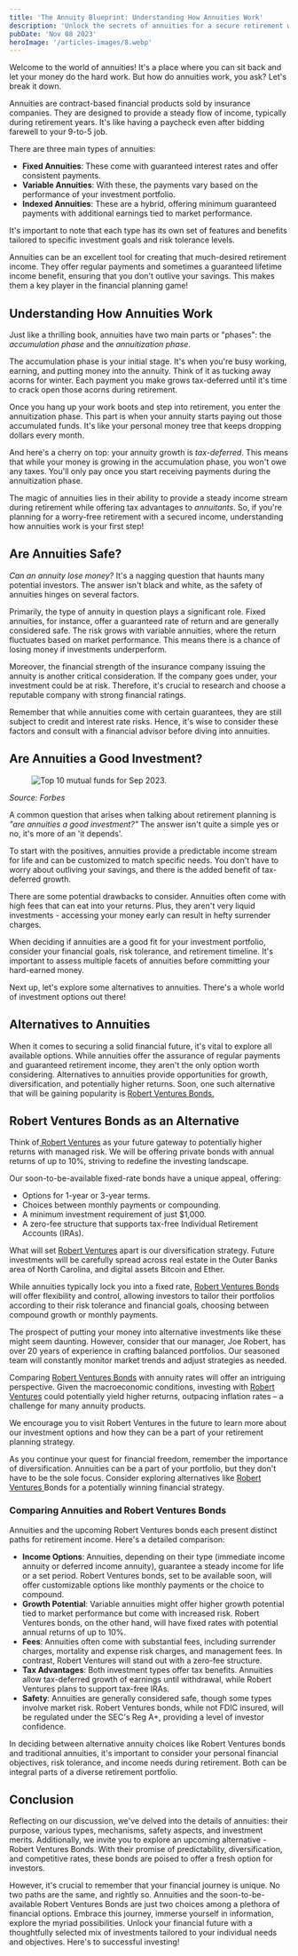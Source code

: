 ```yaml
---
title: 'The Annuity Blueprint: Understanding How Annuities Work'
description: 'Unlock the secrets of annuities for a secure retirement with our guide. Explore types, benefits, and smart alternatives for steady income.'
pubDate: 'Nov 08 2023'
heroImage: '/articles-images/8.webp'
---
```


<div class="blog-content">
    <p>Welcome to the world of annuities! It&#x27;s a place where you can sit back and let your money do the hard work.
        But how do annuities work, you ask? Let&#x27;s break it down.</p>
    <p>Annuities are contract-based financial products sold by insurance companies. They are designed to provide a
        steady flow of income, typically during retirement years. It&#x27;s like having a paycheck even after bidding
        farewell to your 9-to-5 job.</p>
    <p>There are three main types of annuities:</p>
    <ul role="list">
        <li><strong>Fixed Annuities</strong>: These come with guaranteed interest rates and offer consistent payments.
        </li>
        <li><strong>Variable Annuities</strong>: With these, the payments vary based on the performance of your
            investment portfolio.</li>
        <li><strong>Indexed Annuities</strong>: These are a hybrid, offering minimum guaranteed payments with additional
            earnings tied to market performance.</li>
    </ul>
    <p>It&#x27;s important to note that each type has its own set of features and benefits tailored to specific
        investment goals and risk tolerance levels.</p>
    <p>Annuities can be an excellent tool for creating that much-desired retirement income. They offer regular payments
        and sometimes a guaranteed lifetime income benefit, ensuring that you don&#x27;t outlive your savings. This
        makes them a key player in the financial planning game!</p>
    <h2><strong>Understanding How Annuities Work</strong></h2>
    <p>Just like a thrilling book, annuities have two main parts or &quot;phases&quot;: the <em>accumulation phase</em>
        and the <em>annuitization phase</em>.</p>
    <p>The accumulation phase is your initial stage. It&#x27;s when you&#x27;re busy working, earning, and putting money
        into the annuity. Think of it as tucking away acorns for winter. Each payment you make grows tax-deferred until
        it&#x27;s time to crack open those acorns during retirement.</p>
    <p>Once you hang up your work boots and step into retirement, you enter the annuitization phase. This part is when
        your annuity starts paying out those accumulated funds. It&#x27;s like your personal money tree that keeps
        dropping dollars every month.</p>
    <p>And here&#x27;s a cherry on top: your annuity growth is <em>tax-deferred</em>. This means that while your money
        is growing in the accumulation phase, you won&#x27;t owe any taxes. You&#x27;ll only pay once you start
        receiving payments during the annuitization phase.</p>
    <p>The magic of annuities lies in their ability to provide a steady income stream during retirement while offering
        tax advantages to <em>annuitants</em>. So, if you&#x27;re planning for a worry-free retirement with a secured
        income, understanding how annuities work is your first step!</p>
    <h2><strong>Are Annuities Safe?</strong></h2>
    <p><em>Can an annuity lose money?</em> It&#x27;s a nagging question that haunts many potential investors. The answer
        isn&#x27;t black and white, as the safety of annuities hinges on several factors.</p>
    <p>Primarily, the type of annuity in question plays a significant role. Fixed annuities, for instance, offer a
        guaranteed rate of return and are generally considered safe. The risk grows with variable annuities, where the
        return fluctuates based on market performance. This means there is a chance of losing money if investments
        underperform.</p>
    <p>Moreover, the financial strength of the insurance company issuing the annuity is another critical consideration.
        If the company goes under, your investment could be at risk. Therefore, it&#x27;s crucial to research and choose
        a reputable company with strong financial ratings.</p>
    <p>Remember that while annuities come with certain guarantees, they are still subject to credit and interest rate
        risks. Hence, it&#x27;s wise to consider these factors and consult with a financial advisor before diving into
        annuities.</p>
    <h2><strong>Are Annuities a Good Investment?</strong></h2>
    <figure class="w-richtext-align-center w-richtext-figure-type-image">
        <div><img
                src="https://cdn.prod.website-files.com/64f75d6371d612d029df0169/6514c1a1b03c6cafbaa9bca9_FGgW2BXUSZaY2LvyPVdtxE-sswyJyBfv2qhoeDFMTjATfNgy1cADIwJpwt3rOAOO-pC9AlXiaQgaQwrfEkYRbYDoUe0v0BPmwTDBZ3ic39mInc-Asf3QVMg67lqIa5YXjwPQMkDBDjqNijR4VroN9Qc.png"
                loading="lazy" alt="Top 10 mutual funds for Sep 2023. " /></div>
    </figure>
    <p><em>Source: Forbes</em></p>
    <p>A common question that arises when talking about retirement planning is <em>&quot;are annuities a good
            investment?&quot;</em> The answer isn&#x27;t quite a simple yes or no, it&#x27;s more of an &#x27;it
        depends&#x27;.</p>
    <p>To start with the positives, annuities provide a predictable income stream for life and can be customized to
        match specific needs. You don&#x27;t have to worry about outliving your savings, and there is the added benefit
        of tax-deferred growth.</p>
    <p>There are some potential drawbacks to consider. Annuities often come with high fees that can eat into your
        returns. Plus, they aren&#x27;t very liquid investments - accessing your money early can result in hefty
        surrender charges.</p>
    <p>When deciding if annuities are a good fit for your investment portfolio, consider your financial goals, risk
        tolerance, and retirement timeline. It&#x27;s important to assess multiple facets of annuities before committing
        your hard-earned money.</p>
    <p>Next up, let&#x27;s explore some alternatives to annuities. There&#x27;s a whole world of investment options out
        there!</p>
    <h2><strong>Alternatives to Annuities</strong></h2>
    <p>When it comes to securing a solid financial future, it&#x27;s vital to explore all available options. While
        annuities offer the assurance of regular payments and guaranteed retirement income, they aren&#x27;t the only
        option worth considering. Alternatives to annuities provide opportunities for growth, diversification, and
        potentially higher returns. Soon, one such alternative that will be gaining popularity is <a
            href="https://robertventures.com/" target="_blank">Robert Ventures Bonds.</a></p>
    <h2><strong>Robert Ventures Bonds as an Alternative</strong></h2>
    <p>Think of<a href="https://robertventures.com/" target="_blank"> Robert Ventures</a> as your future gateway to
        potentially higher returns with managed risk. We will be offering private bonds with annual returns of up to
        10%, striving to redefine the investing landscape.</p>
    <p>Our soon-to-be-available fixed-rate bonds have a unique appeal, offering:</p>
    <ul role="list">
        <li>Options for 1-year or 3-year terms.</li>
        <li>Choices between monthly payments or compounding.</li>
        <li>A minimum investment requirement of just $1,000.</li>
        <li>A zero-fee structure that supports tax-free Individual Retirement Accounts (IRAs).</li>
    </ul>
    <p>What will set <a href="https://robertventures.com/" target="_blank">Robert Ventures</a> apart is our
        diversification strategy. Future investments will be carefully spread across real estate in the Outer Banks area
        of North Carolina, and digital assets Bitcoin and Ether.</p>
    <p>While annuities typically lock you into a fixed rate, <a href="https://robertventures.com/"
            target="_blank">Robert Ventures Bonds</a> will offer flexibility and control, allowing investors to tailor
        their portfolios according to their risk tolerance and financial goals, choosing between compound growth or
        monthly payments.</p>
    <p>The prospect of putting your money into alternative investments like these might seem daunting. However, consider
        that our manager, Joe Robert, has over 20 years of experience in crafting balanced portfolios. Our seasoned team
        will constantly monitor market trends and adjust strategies as needed.</p>
    <p>Comparing <a href="https://robertventures.com/" target="_blank">Robert Ventures Bonds</a> with annuity rates will
        offer an intriguing perspective. Given the macroeconomic conditions, investing with <a
            href="https://robertventures.com/" target="_blank">Robert Ventures</a> could potentially yield higher
        returns, outpacing inflation rates – a challenge for many annuity products.</p>
    <p>We encourage you to visit Robert Ventures in the future to learn more about our investment options and how they
        can be a part of your retirement planning strategy.</p>
    <p>As you continue your quest for financial freedom, remember the importance of diversification. Annuities can be a
        part of your portfolio, but they don&#x27;t have to be the sole focus. Consider exploring alternatives like <a
            href="https://robertventures.com/" target="_blank">Robert Ventures </a>Bonds for a potentially winning
        financial strategy.</p>
    <h3><strong>Comparing Annuities and Robert Ventures Bonds</strong></h3>
    <p>Annuities and the upcoming Robert Ventures bonds each present distinct paths for retirement income. Here&#x27;s a
        detailed comparison:</p>
    <ul role="list">
        <li><strong>Income Options</strong>: Annuities, depending on their type (immediate income annuity or deferred
            income annuity), guarantee a steady income for life or a set period. Robert Ventures bonds, set to be
            available soon, will offer customizable options like monthly payments or the choice to compound.</li>
        <li><strong>Growth Potential</strong>: Variable annuities might offer higher growth potential tied to market
            performance but come with increased risk. Robert Ventures bonds, on the other hand, will have fixed rates
            with potential annual returns of up to 10%.</li>
        <li><strong>Fees</strong>: Annuities often come with substantial fees, including surrender charges, mortality
            and expense risk charges, and management fees. In contrast, Robert Ventures will stand out with a zero-fee
            structure.</li>
        <li><strong>Tax Advantages</strong>: Both investment types offer tax benefits. Annuities allow tax-deferred
            growth of earnings until withdrawal, while Robert Ventures plans to support tax-free IRAs.</li>
        <li><strong>Safety</strong>: Annuities are generally considered safe, though some types involve market risk.
            Robert Ventures bonds, while not FDIC insured, will be regulated under the SEC&#x27;s Reg A+, providing a
            level of investor confidence.</li>
    </ul>
    <p>In deciding between alternative annuity choices like Robert Ventures bonds and traditional annuities, it&#x27;s
        important to consider your personal financial objectives, risk tolerance, and income needs during retirement.
        Both can be integral parts of a diverse retirement portfolio.</p>
    <h2><strong>Conclusion</strong></h2>
    <p>Reflecting on our discussion, we&#x27;ve delved into the details of annuities: their purpose, various types,
        mechanisms, safety aspects, and investment merits. Additionally, we invite you to explore an upcoming
        alternative - Robert Ventures Bonds. With their promise of predictability, diversification, and competitive
        rates, these bonds are poised to offer a fresh option for investors.</p>
    <p>However, it&#x27;s crucial to remember that your financial journey is unique. No two paths are the same, and
        rightly so. Annuities and the soon-to-be-available Robert Ventures Bonds are just two choices among a plethora
        of financial options. Embrace this journey, immerse yourself in information, explore the myriad possibilities.
        Unlock your financial future with a thoughtfully selected mix of investments tailored to your individual needs
        and objectives. Here&#x27;s to successful investing!</p>
</div>